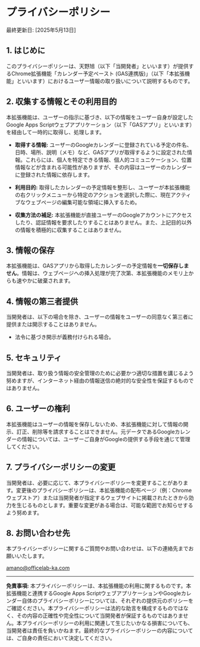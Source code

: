 # プライバシーポリシー

最終更新日: [2025年5月13日]

## 1. はじめに

このプライバシーポリシーは、天野旭（以下「当開発者」といいます）が提供するChrome拡張機能「カレンダー予定ペースト (GAS連携版)」（以下「本拡張機能」といいます）におけるユーザー情報の取り扱いについて説明するものです。

## 2. 収集する情報とその利用目的

本拡張機能は、ユーザーの指示に基づき、以下の情報をユーザー自身が設定したGoogle Apps Scriptウェブアプリケーション（以下「GASアプリ」といいます）を経由して一時的に取得し、処理します。

* **取得する情報:**
    ユーザーのGoogleカレンダーに登録されている予定の件名、日時、場所、説明（メモ）など、GASアプリが取得するように設定された情報。これらには、個人を特定できる情報、個人的コミュニケーション、位置情報などが含まれる可能性がありますが、その内容はユーザーのカレンダーに登録された情報に依存します。

* **利用目的:**
    取得したカレンダーの予定情報を整形し、ユーザーが本拡張機能の右クリックメニューから特定のアクションを選択した際に、現在アクティブなウェブページの編集可能な領域に挿入するため。

* **収集方法の補足:**
    本拡張機能が直接ユーザーのGoogleアカウントにアクセスしたり、認証情報を要求したりすることはありません。また、上記目的以外の情報を積極的に収集することはありません。

## 3. 情報の保存

本拡張機能は、GASアプリから取得したカレンダーの予定情報を**一切保存しません**。情報は、ウェブページへの挿入処理が完了次第、本拡張機能のメモリ上からも速やかに破棄されます。


## 4. 情報の第三者提供

当開発者は、以下の場合を除き、ユーザーの情報をユーザーの同意なく第三者に提供または開示することはありません。

* 法令に基づき開示が義務付けられる場合。


## 5. セキュリティ

当開発者は、取り扱う情報の安全管理のために必要かつ適切な措置を講じるよう努めますが、インターネット経由の情報送信の絶対的な安全性を保証するものではありません。


## 6. ユーザーの権利

本拡張機能はユーザーの情報を保存しないため、本拡張機能に対して情報の開示、訂正、削除等を請求することはできません。元データであるGoogleカレンダーの情報については、ユーザーご自身がGoogleの提供する手段を通じて管理してください。

## 7. プライバシーポリシーの変更

当開発者は、必要に応じて、本プライバシーポリシーを変更することがあります。変更後のプライバシーポリシーは、本拡張機能の配布ページ（例：Chromeウェブストア）または当開発者が指定するウェブサイトに掲載されたときから効力を生じるものとします。重要な変更がある場合は、可能な範囲でお知らせするよう努めます。

## 8. お問い合わせ先

本プライバシーポリシーに関するご質問やお問い合わせは、以下の連絡先までお願いいたします。

amano@officelab-ka.com

---

**免責事項:**
本プライバシーポリシーは、本拡張機能の利用に関するものです。本拡張機能と連携するGoogle Apps ScriptウェブアプリケーションやGoogleカレンダー自体のプライバシーポリシーについては、それぞれの提供元のポリシーをご確認ください。本プライバシーポリシーは法的な助言を構成するものではなく、その内容の正確性や完全性について当開発者が保証するものではありません。本プライバシーポリシーの利用に関連して生じたいかなる損害についても、当開発者は責任を負いかねます。最終的なプライバシーポリシーの内容については、ご自身の責任において決定してください。

